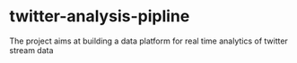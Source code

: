 # twitter-analysis-pipline
The project aims at building a data platform for real time analytics
of twitter stream data
